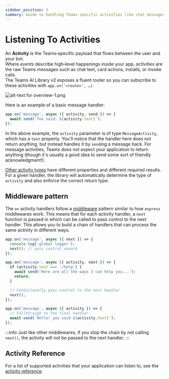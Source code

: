 ```yaml
---
sidebar_position: 3
summary: Guide to handling Teams-specific activities like chat messages, card actions, and installs using the fluent router API.
---
```


# Listening To Activities

An **Activity** is the Teams‑specific payload that flows between the user and your bot.  
Where _events_ describe high‑level happenings inside your app, _activities_ are the raw Teams messages such as chat text, card actions, installs, or invoke calls.  
The Teams AI Library v2 exposes a fluent router so you can subscribe to these activities with `app.on('<route>', …)`.

![alt-text for overview-1.png](~/assets/diagrams/overview-1.png)

Here is an example of a basic message handler:

```typescript
app.on('message', async ({ activity, send }) => {
  await send(`You said: ${activity.text}`);
});
```

In the above example, the `activity` parameter is of type `MessageActivity`, which has a `text` property. You'll notice that the handler here does not return anything, but instead handles it by `send`ing a message back. For message activities, Teams does not expect your application to return anything (though it's usually a good idea to send some sort of friendly acknowledgment!).

[Other activity types](./activity-ref.md) have different properties and different required results. For a given handler, the library will automatically determine the type of `activity` and also enforce the correct return type. 

## Middleware pattern

The `on` activity handlers follow a [middleware](https://www.patterns.dev/vanilla/mediator-pattern/) pattern similar to how `express` middlewares work. This means that for each activity handler, a `next` function is passed in which can be called to pass control to the next handler. This allows you to build a chain of handlers that can process the same activity in different ways.

```typescript
app.on('message', async ({ next }) => {
  console.log('global logger');
  next(); // pass control onward
});
```

```typescript
app.on('message', async ({ activity, next }) => {
  if (activity.text === '/help') {
    await send('Here are all the ways I can help you...');
    return;
  }

  // Conditionally pass control to the next handler
  next();
});
```

```typescript
app.on('message', async ({ activity }) => {
  // Fallthrough to the final handler
  await send(`Hello! you said ${activity.text}`);
});
```

:::info
Just like other middlewares, if you stop the chain by not calling `next()`, the activity will not be passed to the next handler.
:::

## Activity Reference

For a list of supported activities that your application can listen to, see the [activity reference](./activity-ref.md).